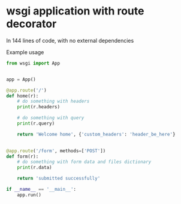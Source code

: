 wsgi application with route decorator
=====================================

In 144 lines of code, with no external dependencies

Example usage
``` python
from wsgi import App


app = App()

@app.route('/')
def home(r):
    # do something with headers
    print(r.headers)

    # do something with query
    print(r.query)

    return 'Welcome home', {'custom_headers': 'header_be_here'}
    

@app.route('/form', methods=['POST'])
def form(r):
    # do something with form data and files dictionary
    print(r.data)

    return 'submitted successfully'

if __name__ == '__main__':
    app.run()

```
